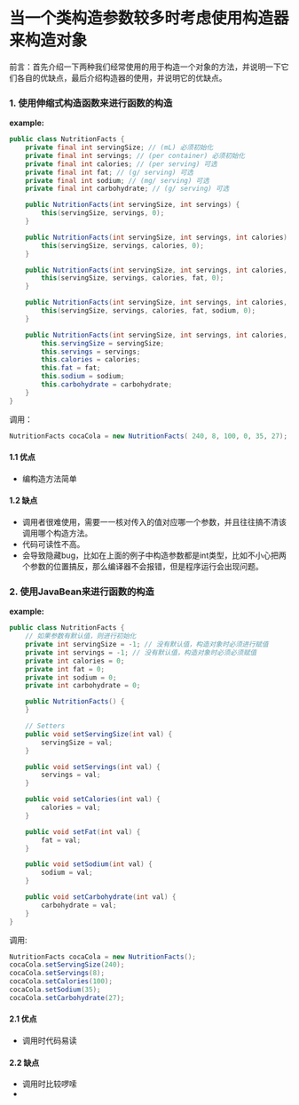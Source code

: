 # 当一个类构造参数较多时考虑使用构造器来构造对象
前言：首先介绍一下两种我们经常使用的用于构造一个对象的方法，并说明一下它们各自的优缺点，最后介绍构造器的使用，并说明它的优缺点。<br>
### 1. 使用伸缩式构造函数来进行函数的构造
**example:**<br>
``` java
public class NutritionFacts {
    private final int servingSize; // (mL) 必须初始化 
    private final int servings; // (per container) 必须初始化 
    private final int calories; // (per serving) 可选 
    private final int fat; // (g/ serving) 可选 
    private final int sodium; // (mg/ serving) 可选 
    private final int carbohydrate; // (g/ serving) 可选 

    public NutritionFacts(int servingSize, int servings) {
        this(servingSize, servings, 0);
    }

    public NutritionFacts(int servingSize, int servings, int calories) {
        this(servingSize, servings, calories, 0);
    }

    public NutritionFacts(int servingSize, int servings, int calories, int fat) {
        this(servingSize, servings, calories, fat, 0);
    }

    public NutritionFacts(int servingSize, int servings, int calories, int fat, int sodium) {
        this(servingSize, servings, calories, fat, sodium, 0);
    }

    public NutritionFacts(int servingSize, int servings, int calories, int fat, int sodium, int carbohydrate) {
        this.servingSize = servingSize;
        this.servings = servings;
        this.calories = calories;
        this.fat = fat;
        this.sodium = sodium;
        this.carbohydrate = carbohydrate;
    }
}
```
调用：<br>
``` java
NutritionFacts cocaCola = new NutritionFacts( 240, 8, 100, 0, 35, 27);
```
#### 1.1 优点<br>
* 编构造方法简单
#### 1.2 缺点<br>
* 调用者很难使用，需要一一核对传入的值对应哪一个参数，并且往往搞不清该调用哪个构造方法。
* 代码可读性不高。
* 会导致隐藏bug，比如在上面的例子中构造参数都是int类型，比如不小心把两个参数的位置搞反，那么编译器不会报错，但是程序运行会出现问题。

### 2. 使用JavaBean来进行函数的构造
**example:**<br>
``` java
public class NutritionFacts {
    // 如果参数有默认值，则进行初始化
    private int servingSize = -1; // 没有默认值，构造对象时必须进行赋值 
    private int servings = -1; // 没有默认值，构造对象时必须必须赋值
    private int calories = 0;
    private int fat = 0;
    private int sodium = 0;
    private int carbohydrate = 0;

    public NutritionFacts() {
    }

    // Setters
    public void setServingSize(int val) {
        servingSize = val;
    }

    public void setServings(int val) {
        servings = val;
    }

    public void setCalories(int val) {
        calories = val;
    }

    public void setFat(int val) {
        fat = val;
    }

    public void setSodium(int val) {
        sodium = val;
    }

    public void setCarbohydrate(int val) {
        carbohydrate = val;
    }
}
```
调用:<br>
``` java
NutritionFacts cocaCola = new NutritionFacts();
cocaCola.setServingSize(240);
cocaCola.setServings(8);
cocaCola.setCalories(100);
cocaCola.setSodium(35);
cocaCola.setCarbohydrate(27);
```
#### 2.1 优点<br>
* 调用时代码易读
#### 2.2 缺点<br>
* 调用时比较啰嗦
* 

